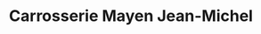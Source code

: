 ---
title: "Carrosserie Mayen Jean-Michel"
url: /livre-sur-changeon/carrosserie-mayen-jean-michel/
shop: Autowerkstatt
---